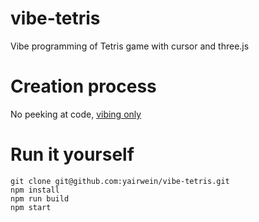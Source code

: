 # vibe-tetris
Vibe programming of Tetris game with cursor and three.js
# Creation process
No peeking at code, [vibing only](creation.md)
# Run it yourself
```
git clone git@github.com:yairwein/vibe-tetris.git
npm install
npm run build
npm start
```
